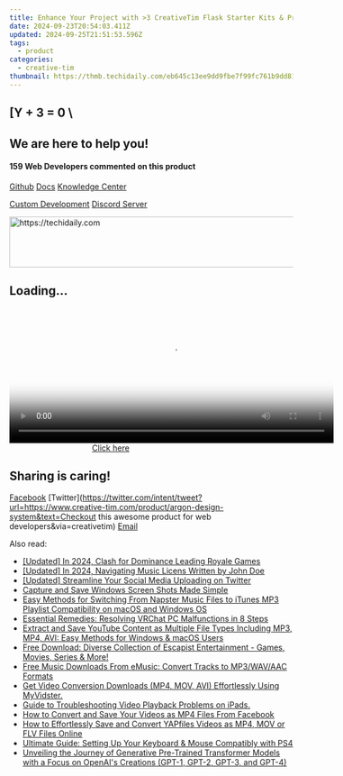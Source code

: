 ```yaml
---
title: Enhance Your Project with >3 CreativeTim Flask Starter Kits & Pre-Designed Themes
date: 2024-09-23T20:54:03.411Z
updated: 2024-09-25T21:51:53.596Z
tags:
  - product
categories:
  - creative-tim
thumbnail: https://thmb.techidaily.com/eb645c13ee9dd9fbe7f99fc761b9dd81222823674663074f051eaef5c591591c.jpg
---
```


## \[Y + 3 = 0 \

## We are here to help you!

#### 159 Web Developers commented on this product

[Github](https://github.com/creativetimofficial/argon-design-system) [Docs](https://tools.techidaily.com/creative-tim/products/) [Knowledge Center](https://tools.techidaily.com/creative-tim/products/) 

[Custom Development](https://tools.techidaily.com/creative-tim/products/) [Discord Server](https://discord.com/invite/FhCJCaHdQa) 

<!-- affiliate ads begin -->
<a href="https://appsumo.8odi.net/c/5597632/2123733/7443" target="_top" id="2123733">
  <img src="//a.impactradius-go.com/display-ad/7443-2123733" border="0" alt="https://techidaily.com" width="728" height="90"/>
</a>
<img height="0" width="0" src="https://appsumo.8odi.net/i/5597632/2123733/7443" style="position:absolute;visibility:hidden;" border="0" />
<!-- affiliate ads end -->

## Loading...

<!-- affiliate ads begin -->
<span id="1982596">
					<video width="576" height="240" style="cursor:pointer"
           poster="//a.impactradius-go.com/display-clicktoplayimage/1982596.png"
           onclick="if(!this.playClicked){this.play();this.setAttribute('controls',true);this.playClicked=true;}">
	   <source src="//a.impactradius-go.com/display-ad/22993-1982596">
	   <img src="//a.impactradius-go.com/display-clicktoplayimage/1982596.png" style="border: none; height: 100%; width: 100%; object-fit: contain">
	</video>
	<div style="width:360px;text-align:center"><a href="javascript:window.open(decodeURIComponent('https%3A%2F%2Fhomestyler.sjv.io%2Fc%2F5597632%2F1982596%2F22993'), '_blank');void(0);">Click here</a></div>
</span>
<img height="0" width="0" src="https://imp.pxf.io/i/5597632/1982596/22993" style="position:absolute;visibility:hidden;" border="0" />
<!-- affiliate ads end -->

## Sharing is caring!

[Facebook](https://www.facebook.com/sharer/sharer.php?u=https://www.creative-tim.com/product/argon-design-system?src=sdkpreparse) [Twitter](https://twitter.com/intent/tweet?url=https://www.creative-tim.com/product/argon-design-system&text=Checkout this awesome product for web developers&via=creativetim) [Email](https://tools.techidaily.com/creative-tim/products/)

<ins class="adsbygoogle"
     style="display:block"
     data-ad-format="autorelaxed"
     data-ad-client="ca-pub-7571918770474297"
     data-ad-slot="1223367746"></ins>

<ins class="adsbygoogle"
     style="display:block"
     data-ad-client="ca-pub-7571918770474297"
     data-ad-slot="8358498916"
     data-ad-format="auto"
     data-full-width-responsive="true"></ins>

<span class="atpl-alsoreadstyle">Also read:</span>
<div><ul>
<li><a href="https://screen-mirroring-recording.techidaily.com/updated-in-2024-clash-for-dominance-leading-royale-games/"><u>[Updated] In 2024, Clash for Dominance Leading Royale Games</u></a></li>
<li><a href="https://instagram-videos.techidaily.com/updated-in-2024-navigating-music-licens-written-by-john-doe/"><u>[Updated] In 2024, Navigating Music Licens Written by John Doe</u></a></li>
<li><a href="https://twitter-videos.techidaily.com/updated-streamline-your-social-media-uploading-on-twitter/"><u>[Updated] Streamline Your Social Media Uploading on Twitter</u></a></li>
<li><a href="https://screen-mirroring-recording.techidaily.com/capture-and-save-windows-screen-shots-made-simple/"><u>Capture and Save Windows Screen Shots Made Simple</u></a></li>
<li><a href="https://fox-tls.techidaily.com/easy-methods-for-switching-from-napster-music-files-to-itunes-mp3-playlist-compatibility-on-macos-and-windows-os/"><u>Easy Methods for Switching From Napster Music Files to iTunes MP3 Playlist Compatibility on macOS and Windows OS</u></a></li>
<li><a href="https://win-answers.techidaily.com/essential-remedies-resolving-vrchat-pc-malfunctions-in-8-steps/"><u>Essential Remedies: Resolving VRChat PC Malfunctions in 8 Steps</u></a></li>
<li><a href="https://fox-tls.techidaily.com/extract-and-save-youtube-content-as-multiple-file-types-including-mp3-mp4-avi-easy-methods-for-windows-and-macos-users/"><u>Extract and Save YouTube Content as Multiple File Types Including MP3, MP4, AVI: Easy Methods for Windows & macOS Users</u></a></li>
<li><a href="https://fox-tls.techidaily.com/free-download-diverse-collection-of-escapist-entertainment-games-movies-series-and-more/"><u>Free Download: Diverse Collection of Escapist Entertainment - Games, Movies, Series & More!</u></a></li>
<li><a href="https://fox-tls.techidaily.com/free-music-downloads-from-emusic-convert-tracks-to-mp3wavaac-formats/"><u>Free Music Downloads From eMusic: Convert Tracks to MP3/WAV/AAC Formats</u></a></li>
<li><a href="https://fox-tls.techidaily.com/get-video-conversion-downloads-mp4-mov-avi-effortlessly-using-myvidster/"><u>Get Video Conversion Downloads (MP4, MOV, AVI) Effortlessly Using MyVidster.</u></a></li>
<li><a href="https://win-howtos.techidaily.com/guide-to-troubleshooting-video-playback-problems-on-ipads/"><u>Guide to Troubleshooting Video Playback Problems on iPads.</u></a></li>
<li><a href="https://fox-tls.techidaily.com/how-to-convert-and-save-your-videos-as-mp4-files-from-facebook/"><u>How to Convert and Save Your Videos as MP4 Files From Facebook</u></a></li>
<li><a href="https://fox-tls.techidaily.com/how-to-effortlessly-save-and-convert-yapfiles-videos-as-mp4-mov-or-flv-files-online/"><u>How to Effortlessly Save and Convert YAPfiles Videos as MP4, MOV or FLV Files Online</u></a></li>
<li><a href="https://tech-renaissance.techidaily.com/ultimate-guide-setting-up-your-keyboard-and-mouse-compatibly-with-ps4/"><u>Ultimate Guide: Setting Up Your Keyboard & Mouse Compatibly with PS4</u></a></li>
<li><a href="https://tech-revival.techidaily.com/unveiling-the-journey-of-generative-pre-trained-transformer-models-with-a-focus-on-openais-creations-gpt-1-gpt-2-gpt-3-and-gpt-4/"><u>Unveiling the Journey of Generative Pre-Trained Transformer Models with a Focus on OpenAI's Creations (GPT-1, GPT-2, GPT-3, and GPT-4)</u></a></li>
</ul></div>

